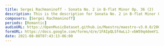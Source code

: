 ```yaml
---
title: Sergei Rachmaninoff - Sonata No. 2 in B-flat Minor Op. 36 (2)
description: This is the description for Sonata No. 2 in B-flat Minor Op. 36 by Sergei Rachmaninoff
composers: [Sergei Rachmaninoff]
periods: [Romantic]
audioURL: https://OpenMusicDataset.github.io/Maestro/maestro-v3.0.0/2004/MIDI-Unprocessed_XP_01_R1_2004_04-05_ORIG_MID--AUDIO_01_R1_2004_06_Track06_wav.midi
formURL: https://docs.google.com/forms/d/e/1FAIpQLSf4wLiJ-vbW59q4demY1JQEgchx43WKonXNC9wQl7mDvgi2Jg/viewform
date: 2021-08-08T07:43:13-06:00
---
```

